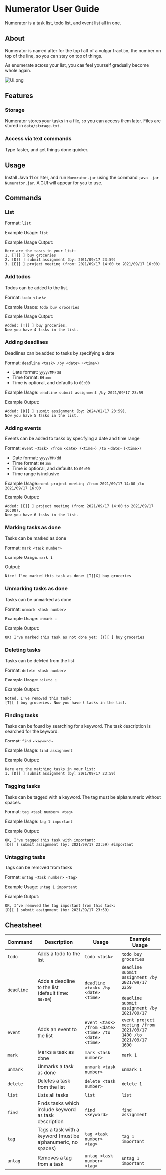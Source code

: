 # Numerator User Guide

Numerator is a task list, todo list, and event list all in one.

## About

Numerator is named after for the top half of a vulgar fraction, the number on top of the line, so you can stay on top of
things.

As enumerate across your list, you can feel yourself gradually become whole again.

![Ui.png](Ui.png)

## Features

### Storage

Numerator stores your tasks in a file, so you can access them later. Files are stored in `data/storage.txt`.

### Access via text commands

Type faster, and get things done quicker.

## Usage

Install Java 11 or later, and run `Nuemrator.jar` using the command `java -jar Numerator.jar`. A GUI will appear for you
to use.

## Commands

### List

Format: `list`

Example Usage: `list`

Example Usage Output:

```
Here are the tasks in your list: 
1. [T][ ] buy groceries 
2. [D][ ] submit assignment (by: 2021/09/17 23:59) 
3. [E][ ] project meeting (from: 2021/09/17 14:00 to 2021/09/17 16:00)
```

### Add todos

Todos can be added to the list.

Format: `todo <task>`

Example Usage: `todo buy groceries`

Example Usage Output:

```
Added: [T][ ] buy groceries. 
Now you have 4 tasks in the list.
```

### Adding deadlines

Deadlines can be added to tasks by specifying a date

Format: `deadline <task> /by <date> (<time>)`

- Date format: `yyyy/MM/dd`
- Time format: `HH:mm`
- Time is optional, and defaults to `00:00`

Example Usage: `deadline submit assignment /by 2021/09/17 23:59`

Example Output:

```
Added: [D][ ] submit assignment (by: 2024/02/17 23:59). 
Now you have 5 tasks in the list.
```

### Adding events

Events can be added to tasks by specifying a date and time range

Format: `event <task> /from <date> (<time>) /to <date> (<time>)`

- Date format: `yyyy/MM/dd`
- Time format: `HH:mm`
- Time is optional, and defaults to `00:00`
- Time range is inclusive

Example Usage:`event project meeting /from 2021/09/17 14:00 /to 2021/09/17 16:00`

Example Output:

```
Added: [E][ ] project meeting (from: 2021/09/17 14:00 to 2021/09/17 16:00). 
Now you have 6 tasks in the list.
```

### Marking tasks as done

Tasks can be marked as done

Format: `mark <task number>`

Example Usage: `mark 1`

Output:

```
Nice! I've marked this task as done: [T][X] buy groceries
```

### Unmarking tasks as done

Tasks can be unmarked as done

Format: `unmark <task number>`

Example Usage: `unmark 1`

Example Output:

```
OK! I've marked this task as not done yet: [T][ ] buy groceries
```

### Deleting tasks

Tasks can be deleted from the list

Format: `delete <task number>`

Example Usage: `delete 1`

Example Output:

```
Noted. I've removed this task: 
[T][ ] buy groceries. Now you have 5 tasks in the list.
```

### Finding tasks

Tasks can be found by searching for a keyword. The task description is searched for the keyword.

Format: `find <keyword>`

Example Usage: `find assignment`

Example Output:

```
Here are the matching tasks in your list:
1. [D][ ] submit assignment (by: 2021/09/17 23:59)
```

### Tagging tasks

Tasks can be tagged with a keyword. The tag must be alphanumeric without spaces.

Format: `tag <task number> <tag>`

Example Usage: `tag 1 important`

Example Output:

```
OK, I've tagged this task with important:
[D][ ] submit assignment (by: 2021/09/17 23:59) #important
```

### Untagging tasks

Tags can be removed from tasks

Format: `untag <task number> <tag>`

Example Usage: `untag 1 important`

Example Output:

```
OK, I've removed the tag important from this task:
[D][ ] submit assignment (by: 2021/09/17 23:59)
```

## Cheatsheet

<table>
<thead>
<tr>
<th>Command</th>
<th>Description</th>
<th>Usage</th>
<th>Example Usage</th>
</tr>
</thead>

<tbody>
<tr>
<td><code>todo</code></td>
<td>Adds a todo to the list</td>
<td><code>todo &lt;task&gt; </code></td>
<td><code>todo buy groceries</code></td>
</tr>
<tr>
<td><code>deadline</code></td>
<td>Adds a deadline to the list <br> (default time: <code>00:00</code>)</td>
<td><code>deadline &lt;task&gt; /by &lt;date&gt; &lt;time&gt;</code></td>
<td>
<code>deadline submit assignment /by 2021/09/17 2359</code><br><br>
<code>deadline submit assignment /by 2021/09/17</code>
</td>
</tr>
<tr>
<td><code>event</code></td>
<td>Adds an event to the list</td>
<td><code>event &lt;task&gt; /from &lt;date&gt; &lt;time&gt; /to &lt;date&gt; &lt;time&gt; </code></td>
<td><code>event project meeting /from 2021/09/17 1400 /to 2021/09/17 1600</code></td>
</tr>
<tr>
<td><code>mark</code></td>
<td>Marks a task as done</td>
<td><code>mark &lt;task number&gt;</code></td>
<td><code>mark 1</code></td>
</tr>
<tr>
<td><code>unmark</code></td>
<td>Unmarks a task as done</td>
<td><code>unmark &lt;task number&gt;</code></td>
<td><code>unmark 1</code></td>
</tr>
<tr>
<td><code>delete</code></td>
<td>Deletes a task from the list</td>
<td><code>delete &lt;task number&gt;</code></td>
<td><code>delete 1</code></td>
</tr>
<tr>
<td><code>list</code></td>
<td>Lists all tasks</td>
<td><code>list</code></td>
<td><code>list</code></td>
</tr>
<tr>
<td><code>find</code></td>
<td>Finds tasks which include keyword as task description</td>
<td><code>find &lt;keyword&gt;</code></td>
<td><code>find assignment</code></td>
</tr>
<tr>
<td><code>tag</code></td>
<td>Tags a task with a keyword (must be alphanumeric, no spaces)</td>
<td><code>tag &lt;task number&gt; &lt;tag&gt;</code></td>
<td><code>tag 1 important</code></td>
</tr>
<tr>
<td><code>untag</code></td>
<td>Removes a tag from a task</td>
<td><code>untag &lt;task number&gt; &lt;tag&gt;</code></td>
<td><code>untag 1 important</code></td>
</tr>
</tbody>
</table>
